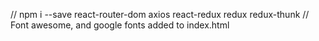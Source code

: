 // npm i --save react-router-dom axios react-redux redux redux-thunk
// Font awesome, and google fonts added to index.html
